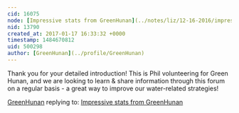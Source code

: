 ```yaml
---
cid: 16075
node: [Impressive stats from GreenHunan](../notes/liz/12-16-2016/impressive-stats-from-greenhunan)
nid: 13790
created_at: 2017-01-17 16:33:32 +0000
timestamp: 1484670812
uid: 500298
author: [GreenHunan](../profile/GreenHunan)
---
```


Thank you for your detailed introduction! This is Phil volunteering for Green Hunan, and we are looking to learn & share information through this forum on a regular basis - a great way to improve our water-related strategies! 

[GreenHunan](../profile/GreenHunan) replying to: [Impressive stats from GreenHunan](../notes/liz/12-16-2016/impressive-stats-from-greenhunan)

